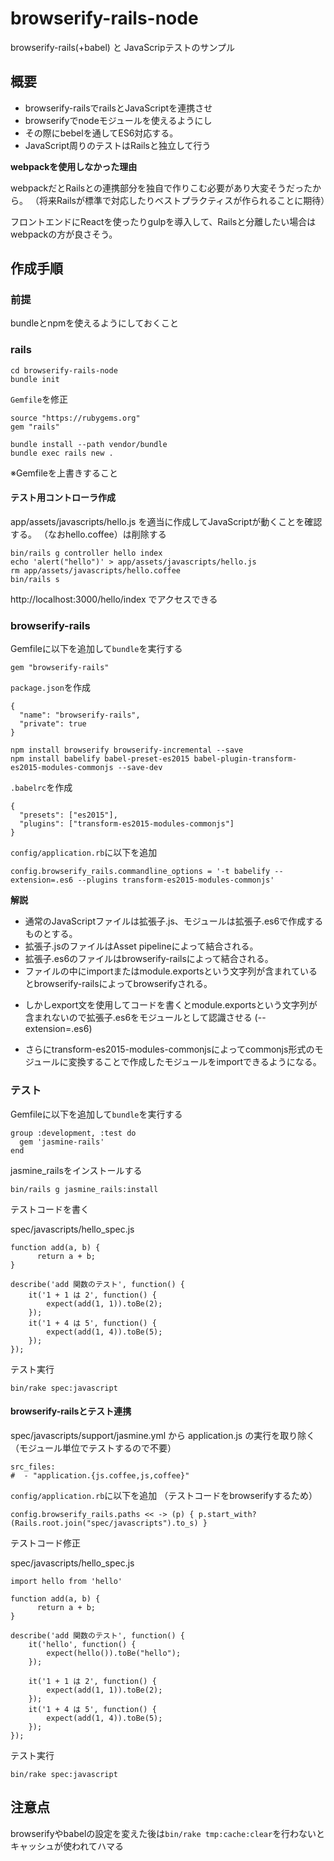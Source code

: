 # browserify-rails-node

browserify-rails(+babel) と JavaScripテストのサンプル

## 概要

* browserify-railsでrailsとJavaScriptを連携させ
* browserifyでnodeモジュールを使えるようにし
* その際にbebelを通してES6対応する。
* JavaScript周りのテストはRailsと独立して行う

**webpackを使用しなかった理由**

webpackだとRailsとの連携部分を独自で作りこむ必要があり大変そうだったから。
（将来Railsが標準で対応したりベストプラクティスが作られることに期待）

フロントエンドにReactを使ったりgulpを導入して、Railsと分離したい場合はwebpackの方が良さそう。


## 作成手順

### 前提

bundleとnpmを使えるようにしておくこと

### rails

```
cd browserify-rails-node
bundle init
```

`Gemfile`を修正

```
source "https://rubygems.org"
gem "rails"
```

```
bundle install --path vendor/bundle
bundle exec rails new .
```

※Gemfileを上書きすること

#### テスト用コントローラ作成

app/assets/javascripts/hello.js を適当に作成してJavaScriptが動くことを確認する。
（なおhello.coffee）は削除する

```
bin/rails g controller hello index
echo 'alert("hello")' > app/assets/javascripts/hello.js
rm app/assets/javascripts/hello.coffee
bin/rails s
```

http://localhost:3000/hello/index でアクセスできる


### browserify-rails

Gemfileに以下を追加して`bundle`を実行する

```
gem "browserify-rails"
```

`package.json`を作成

```
{
  "name": "browserify-rails",
  "private": true
}
```

```
npm install browserify browserify-incremental --save
npm install babelify babel-preset-es2015 babel-plugin-transform-es2015-modules-commonjs --save-dev
```

`.babelrc`を作成

```
{
  "presets": ["es2015"],
  "plugins": ["transform-es2015-modules-commonjs"]
}
```

`config/application.rb`に以下を追加

```
config.browserify_rails.commandline_options = '-t babelify --extension=.es6 --plugins transform-es2015-modules-commonjs'
```

**解説**

* 通常のJavaScriptファイルは拡張子.js、モジュールは拡張子.es6で作成するものとする。
* 拡張子.jsのファイルはAsset pipelineによって結合される。
* 拡張子.es6のファイルはbrowserify-railsによって結合される。
* ファイルの中にimportまたはmodule.exportsという文字列が含まれているとbrowserify-railsによってbrowserifyされる。
+ しかしexport文を使用してコードを書くとmodule.exportsという文字列が含まれないので拡張子.es6をモジュールとして認識させる (--extension=.es6)
* さらにtransform-es2015-modules-commonjsによってcommonjs形式のモジュールに変換することで作成したモジュールをimportできるようになる。

### テスト

Gemfileに以下を追加して`bundle`を実行する

```
group :development, :test do
  gem 'jasmine-rails'
end
```

jasmine_railsをインストールする

```
bin/rails g jasmine_rails:install
```

テストコードを書く

spec/javascripts/hello_spec.js

```
function add(a, b) {
      return a + b;
}

describe('add 関数のテスト', function() {
    it('1 + 1 は 2', function() {
        expect(add(1, 1)).toBe(2);
    });
    it('1 + 4 は 5', function() {
        expect(add(1, 4)).toBe(5);
    });
});
```

テスト実行

```
bin/rake spec:javascript
```

#### browserify-railsとテスト連携


spec/javascripts/support/jasmine.yml から application.js の実行を取り除く
（モジュール単位でテストするので不要）

```
src_files:
#  - "application.{js.coffee,js,coffee}"
```


`config/application.rb`に以下を追加
（テストコードをbrowserifyするため）

```
config.browserify_rails.paths << -> (p) { p.start_with?(Rails.root.join("spec/javascripts").to_s) }
```



テストコード修正

spec/javascripts/hello_spec.js

```
import hello from 'hello'

function add(a, b) {
      return a + b;
}

describe('add 関数のテスト', function() {
    it('hello', function() {
        expect(hello()).toBe("hello");
    });

    it('1 + 1 は 2', function() {
        expect(add(1, 1)).toBe(2);
    });
    it('1 + 4 は 5', function() {
        expect(add(1, 4)).toBe(5);
    });
});
```

テスト実行

```
bin/rake spec:javascript
```

## 注意点

browserifyやbabelの設定を変えた後は`bin/rake tmp:cache:clear`を行わないとキャッシュが使われてハマる
